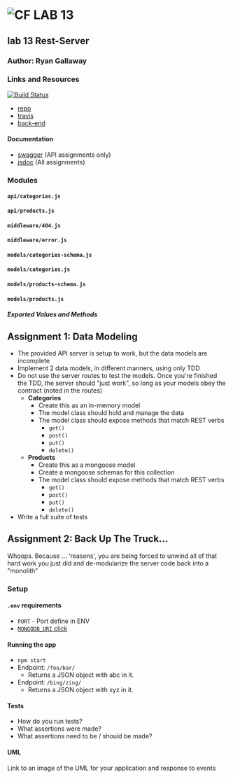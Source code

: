 ![CF](http://i.imgur.com/7v5ASc8.png) LAB 13
=================================================

## lab 13 Rest-Server

### Author: Ryan Gallaway

### Links and Resources

[![Build Status](https://www.travis-ci.com/rkgallaway/13-rest-server.svg?branch=master)](https://www.travis-ci.com/rkgallaway/13-rest-server)

* [repo](https://github.com/rkgallaway/13-rest-server)
* [travis](https://www.travis-ci.com/rkgallaway/13-rest-server)
* [back-end](https://lab-13-rest-server-rg.herokuapp.com)

#### Documentation
* [swagger](https://github.com/rkgallaway/13-rest-server/blob/master/docs/config/swagger.json) (API assignments only)
* [jsdoc](https://github.com/rkgallaway/13-rest-server/blob/master/docs/index.html) (All assignments)

### Modules
#### `api/categories.js`
#### `api/products.js`
#### `middleware/404.js`
#### `middleware/error.js`
#### `models/categories-schema.js`
#### `models/categories.js`
#### `models/products-schema.js`
#### `models/products.js`

##### Exported Values and Methods

## Assignment 1: Data Modeling
* The provided API server is setup to work, but the data models are incomplete
* Implement 2 data models, in different manners, using only TDD
* Do not use the server routes to test the models. Once you're finished the TDD, the server should "just work", so long as your models obey the contract (noted in the routes)
  * **Categories**
    * Create this as an in-memory model
    * The model class should hold and manage the data
    * The model class should expose methods that match REST verbs
      * `get()`
      * `post()`
      * `put()`
      * `delete()`
  * **Products**
    * Create this as a mongoose model
    * Create a mongoose schemas for this collection
    * The model class should expose methods that match REST verbs
      * `get()`
      * `post()`
      * `put()`
      * `delete()`
* Write a full suite of tests 
      
## Assignment 2: Back Up The Truck...
Whoops.  Because ... 'reasons', you are being forced to unwind all of that hard work you just did and de-modularize the server code back into a "monolith"

### Setup
#### `.env` requirements
* `PORT` - Port define in ENV
 * [`MONGODB_URI` click](mongodb://heroku_v8g738d2:v49rqr9l6ls5arcabhpc68afn0@ds153814.mlab.com:53814/heroku_v8g738d2)

#### Running the app
* `npm start`
* Endpoint: `/foo/bar/`
  * Returns a JSON object with abc in it.
* Endpoint: `/bing/zing/`
  * Returns a JSON object with xyz in it.
  
#### Tests
* How do you run tests?
* What assertions were made?
* What assertions need to be / should be made?

#### UML
Link to an image of the UML for your application and response to events

